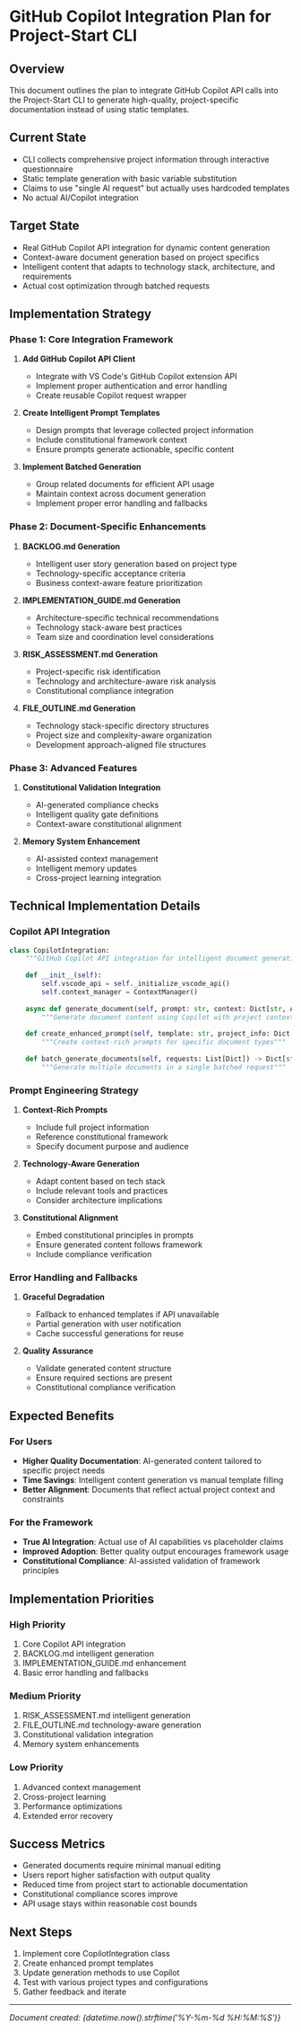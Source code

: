 # GitHub Copilot Integration Plan for Project-Start CLI

## Overview
This document outlines the plan to integrate GitHub Copilot API calls into the Project-Start CLI to generate high-quality, project-specific documentation instead of using static templates.

## Current State
- CLI collects comprehensive project information through interactive questionnaire
- Static template generation with basic variable substitution
- Claims to use "single AI request" but actually uses hardcoded templates
- No actual AI/Copilot integration

## Target State
- Real GitHub Copilot API integration for dynamic content generation
- Context-aware document generation based on project specifics
- Intelligent content that adapts to technology stack, architecture, and requirements
- Actual cost optimization through batched requests

## Implementation Strategy

### Phase 1: Core Integration Framework
1. **Add GitHub Copilot API Client**
   - Integrate with VS Code's GitHub Copilot extension API
   - Implement proper authentication and error handling
   - Create reusable Copilot request wrapper

2. **Create Intelligent Prompt Templates**
   - Design prompts that leverage collected project information
   - Include constitutional framework context
   - Ensure prompts generate actionable, specific content

3. **Implement Batched Generation**
   - Group related documents for efficient API usage
   - Maintain context across document generation
   - Implement proper error handling and fallbacks

### Phase 2: Document-Specific Enhancements
1. **BACKLOG.md Generation**
   - Intelligent user story generation based on project type
   - Technology-specific acceptance criteria
   - Business context-aware feature prioritization

2. **IMPLEMENTATION_GUIDE.md Generation**
   - Architecture-specific technical recommendations
   - Technology stack-aware best practices
   - Team size and coordination level considerations

3. **RISK_ASSESSMENT.md Generation**
   - Project-specific risk identification
   - Technology and architecture-aware risk analysis
   - Constitutional compliance integration

4. **FILE_OUTLINE.md Generation**
   - Technology stack-specific directory structures
   - Project size and complexity-aware organization
   - Development approach-aligned file structures

### Phase 3: Advanced Features
1. **Constitutional Validation Integration**
   - AI-generated compliance checks
   - Intelligent quality gate definitions
   - Context-aware constitutional alignment

2. **Memory System Enhancement**
   - AI-assisted context management
   - Intelligent memory updates
   - Cross-project learning integration

## Technical Implementation Details

### Copilot API Integration
```python
class CopilotIntegration:
    """GitHub Copilot API integration for intelligent document generation"""
    
    def __init__(self):
        self.vscode_api = self._initialize_vscode_api()
        self.context_manager = ContextManager()
    
    async def generate_document(self, prompt: str, context: Dict[str, Any]) -> str:
        """Generate document content using Copilot with project context"""
        
    def create_enhanced_prompt(self, template: str, project_info: Dict[str, Any]) -> str:
        """Create context-rich prompts for specific document types"""
        
    def batch_generate_documents(self, requests: List[Dict]) -> Dict[str, str]:
        """Generate multiple documents in a single batched request"""
```

### Prompt Engineering Strategy
1. **Context-Rich Prompts**
   - Include full project information
   - Reference constitutional framework
   - Specify document purpose and audience

2. **Technology-Aware Generation**
   - Adapt content based on tech stack
   - Include relevant tools and practices
   - Consider architecture implications

3. **Constitutional Alignment**
   - Embed constitutional principles in prompts
   - Ensure generated content follows framework
   - Include compliance verification

### Error Handling and Fallbacks
1. **Graceful Degradation**
   - Fallback to enhanced templates if API unavailable
   - Partial generation with user notification
   - Cache successful generations for reuse

2. **Quality Assurance**
   - Validate generated content structure
   - Ensure required sections are present
   - Constitutional compliance verification

## Expected Benefits

### For Users
- **Higher Quality Documentation**: AI-generated content tailored to specific project needs
- **Time Savings**: Intelligent content generation vs manual template filling
- **Better Alignment**: Documents that reflect actual project context and constraints

### For the Framework
- **True AI Integration**: Actual use of AI capabilities vs placeholder claims
- **Improved Adoption**: Better quality output encourages framework usage
- **Constitutional Compliance**: AI-assisted validation of framework principles

## Implementation Priorities

### High Priority
1. Core Copilot API integration
2. BACKLOG.md intelligent generation
3. IMPLEMENTATION_GUIDE.md enhancement
4. Basic error handling and fallbacks

### Medium Priority
1. RISK_ASSESSMENT.md intelligent generation
2. FILE_OUTLINE.md technology-aware generation
3. Constitutional validation integration
4. Memory system enhancements

### Low Priority
1. Advanced context management
2. Cross-project learning
3. Performance optimizations
4. Extended error recovery

## Success Metrics
- Generated documents require minimal manual editing
- Users report higher satisfaction with output quality
- Reduced time from project start to actionable documentation
- Constitutional compliance scores improve
- API usage stays within reasonable cost bounds

## Next Steps
1. Implement core CopilotIntegration class
2. Create enhanced prompt templates
3. Update generation methods to use Copilot
4. Test with various project types and configurations
5. Gather feedback and iterate

---
*Document created: {datetime.now().strftime('%Y-%m-%d %H:%M:%S')}*

